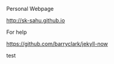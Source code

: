 Personal Webpage

http://sk-sahu.github.io

For help

https://github.com/barryclark/jekyll-now

test
